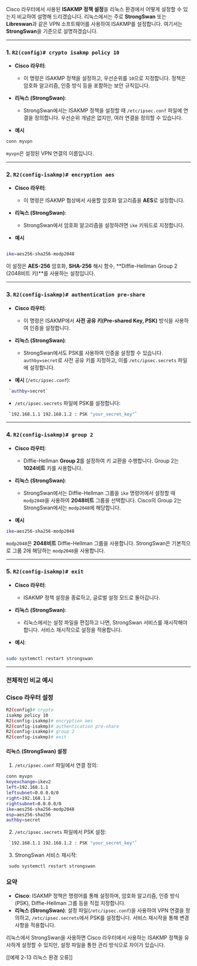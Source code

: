 

Cisco 라우터에서 사용된 **ISAKMP 정책 설정**을 리눅스 환경에서 어떻게 설정할 수 있는지 비교하여 설명해 드리겠습니다. 리눅스에서는 주로 **StrongSwan** 또는 **Libreswan**과 같은 VPN 소프트웨어를 사용하여 ISAKMP를 설정합니다. 여기서는 **StrongSwan**을 기준으로 설명하겠습니다.

---
### 1. **`R2(config)# crypto isakmp policy 10`**

- **Cisco 라우터**:
    - 이 명령은 ISAKMP 정책을 설정하고, 우선순위를 `10`으로 지정합니다. 정책은 암호화 알고리즘, 인증 방식 등을 포함하는 보안 규칙입니다.
- **리눅스 (StrongSwan)**:
    - StrongSwan에서는 ISAKMP 정책을 설정할 때 `/etc/ipsec.conf` 파일에 연결을 정의합니다. 우선순위 개념은 없지만, 여러 연결을 정의할 수 있습니다.

- **예시**
``` bash
conn myvpn

```


 `myvpn`은 설정된 VPN 연결의 이름입니다.

---
### 2. **`R2(config-isakmp)# encryption aes`**

- **Cisco 라우터**:
    - 이 명령은 ISAKMP 협상에서 사용할 암호화 알고리즘을 **AES**로 설정합니다.
- **리눅스 (StrongSwan)**:
    - StrongSwan에서 암호화 알고리즘을 설정하려면 `ike` 키워드로 지정합니다.

- **예시**

``` bash

ike=aes256-sha256-modp2048
```

이 설정은 **AES-256** 암호화, **SHA-256** 해시 함수, **Diffie-Hellman Group 2 (2048비트 키)**를 사용하는 설정입니다.


---
### 3. **`R2(config-isakmp)# authentication pre-share`**


- **Cisco 라우터**:
    - 이 명령은 ISAKMP에서 **사전 공유 키(Pre-shared Key, PSK)** 방식을 사용하여 인증을 설정합니다.
- **리눅스 (StrongSwan)**:
    - StrongSwan에서도 PSK를 사용하여 인증을 설정할 수 있습니다. `authby=secret`로 사전 공유 키를 지정하고, 이를 `/etc/ipsec.secrets` 파일에 설정합니다.

- **예시** (`/etc/ipsec.conf`):

``` bash
 `authby=secret`
```

- `/etc/ipsec.secrets` 파일에 PSK를 설정합니다:

``` bash
 `192.168.1.1 192.168.1.2 : PSK "your_secret_key"`
```

---

### 4. **`R2(config-isakmp)# group 2`**

- **Cisco 라우터**:
    - Diffie-Hellman **Group 2**를 설정하여 키 교환을 수행합니다. Group 2는 **1024비트** 키를 사용합니다.
- **리눅스 (StrongSwan)**:
    - StrongSwan에서는 Diffie-Hellman 그룹을 `ike` 명령어에서 설정할 때 `modp2048`을 사용하여 **2048비트** 그룹을 선택합니다. Cisco의 Group 2는 StrongSwan에서는 `modp2048`에 해당합니다.
    
- **예시**

```bash
ike=aes256-sha256-modp2048
```

`modp2048`은 **2048비트** Diffie-Hellman 그룹을 사용합니다. StrongSwan은 기본적으로 그룹 2에 해당하는 `modp2048`을 사용합니다.


---
### 5. **`R2(config-isakmp)# exit`**

- **Cisco 라우터**:
    - ISAKMP 정책 설정을 종료하고, 글로벌 설정 모드로 돌아갑니다.
- **리눅스 (StrongSwan)**:
    - 리눅스에서는 설정 파일을 편집하고 나면, StrongSwan 서비스를 재시작해야 합니다. 서비스 재시작으로 설정을 적용합니다.

- **예시**:
``` bash

sudo systemctl restart strongswan
```

---
### 전체적인 비교 예시


### Cisco 라우터 설정

``` bash
R2(config)# crypto 
isakmp policy 10 
R2(config-isakmp)# encryption aes 
R2(config-isakmp)# authentication pre-share 
R2(config-isakmp)# group 2 
R2(config-isakmp)# exit
```

#### 리눅스 (StrongSwan) 설정

1. `/etc/ipsec.conf` 파일에서 연결 정의:

``` bash
conn myvpn 
keyexchange=ikev2 
left=192.168.1.1 
leftsubnet=0.0.0.0/0 
right=192.168.1.2 
rightsubnet=0.0.0.0/0 
ike=aes256-sha256-modp2048 
esp=aes256-sha256 
authby=secret
```

2. `/etc/ipsec.secrets` 파일에서 PSK 설정:

``` bash
 `192.168.1.1 192.168.1.2 : PSK "your_secret_key"`
```

3. StrongSwan 서비스 재시작:

```
 sudo systemctl restart strongswan
```

### 요약

- **Cisco**: ISAKMP 정책은 명령어를 통해 설정하며, 암호화 알고리즘, 인증 방식(PSK), Diffie-Hellman 그룹 등을 직접 지정합니다.
- **리눅스 (StrongSwan)**: 설정 파일(`/etc/ipsec.conf`)을 사용하여 VPN 연결을 정의하고, `/etc/ipsec.secrets`에서 PSK를 설정합니다. 서비스 재시작을 통해 변경 사항을 적용합니다.

리눅스에서 StrongSwan을 사용하면 Cisco 라우터에서 사용하는 ISAKMP 정책을 유사하게 설정할 수 있지만, 설정 파일을 통한 관리 방식으로 차이가 있습니다.


[[예제 2-13 리눅스 환경 오류]]

